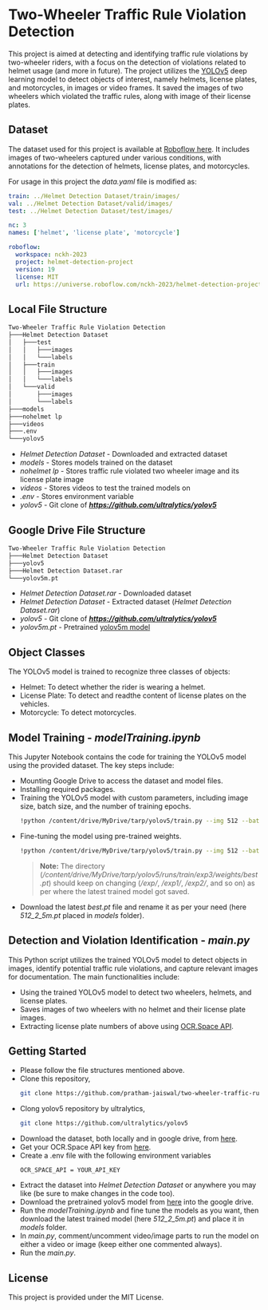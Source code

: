 # Two-Wheeler Traffic Rule Violation Detection
This project is aimed at detecting and identifying traffic rule violations by two-wheeler riders, with a focus on the detection of violations related to helmet usage (and more in future). The project utilizes the [YOLOv5](https://github.com/ultralytics/yolov5) deep learning model to detect objects of interest, namely helmets, license plates, and motorcycles, in images or video frames. It saved the images of two wheelers which violated the traffic rules, along with image of their license plates.

## Dataset
The dataset used for this project is available at [Roboflow here](https://universe.roboflow.com/nckh-2023/helmet-detection-project/dataset/19). It includes images of two-wheelers captured under various conditions, with annotations for the detection of helmets, license plates, and motorcycles.

For usage in this project the *data.yaml* file is modified as:
```yaml
train: ../Helmet Detection Dataset/train/images/
val: ../Helmet Detection Dataset/valid/images/
test: ../Helmet Detection Dataset/test/images/

nc: 3
names: ['helmet', 'license plate', 'motorcycle']

roboflow:
  workspace: nckh-2023
  project: helmet-detection-project
  version: 19
  license: MIT
  url: https://universe.roboflow.com/nckh-2023/helmet-detection-project/dataset/19
```

## Local File Structure
```bash
Two-Wheeler Traffic Rule Violation Detection
├───Helmet Detection Dataset
│   ├───test
│   │   ├───images
│   │   └───labels
│   ├───train
│   │   ├───images
│   │   └───labels
│   └───valid
│       ├───images
│       └───labels
├───models
├───nohelmet lp
├───videos
├───.env
└───yolov5
```

- *Helmet Detection Dataset* - Downloaded and extracted dataset
- *models* - Stores models trained on the dataset
- *nohelmet lp* - Stores traffic rule violated two wheeler image and its license plate image
- *videos* - Stores videos to test the trained models on
- *.env* - Stores environment variable
- *yolov5* - Git clone of ***https://github.com/ultralytics/yolov5***

## Google Drive File Structure
```bash
Two-Wheeler Traffic Rule Violation Detection
├───Helmet Detection Dataset
├───yolov5
├───Helmet Detection Dataset.rar
└───yolov5m.pt
```

- *Helmet Detection Dataset.rar* - Downloaded dataset
- *Helmet Detection Dataset* - Extracted dataset (*Helmet Detection Dataset.rar*)
- *yolov5* - Git clone of ***https://github.com/ultralytics/yolov5***
- *yolov5m.pt* - Pretrained [yolov5m model](https://github.com/ultralytics/yolov5#pretrained-checkpoints) 

## Object Classes
The YOLOv5 model is trained to recognize three classes of objects:
- Helmet: To detect whether the rider is wearing a helmet.
- License Plate: To detect and readthe content of license plates on the vehicles.
- Motorcycle: To detect motorcycles.

## Model Training - *modelTraining.ipynb*
This Jupyter Notebook contains the code for training the YOLOv5 model using the provided dataset. The key steps include:

- Mounting Google Drive to access the dataset and model files.
- Installing required packages.
- Training the YOLOv5 model with custom parameters, including image size, batch size, and the number of training epochs.
    ```bash
    !python /content/drive/MyDrive/tarp/yolov5/train.py --img 512 --batch 16 --epochs 3 --data "/content/drive/MyDrive/tarp/Helmet Detection Dataset/data.yaml" --weights /content/drive/MyDrive/tarp/yolov5m.pt
    ```
- Fine-tuning the model using pre-trained weights.
    ```bash
    !python /content/drive/MyDrive/tarp/yolov5/train.py --img 512 --batch 4 --epochs 3 --data "/content/drive/MyDrive/tarp/Helmet Detection Dataset/data.yaml" --weights '/content/drive/MyDrive/tarp/yolov5/runs/train/exp3/weights/best.pt'
    ```
    > **Note:** The directory (*/content/drive/MyDrive/tarp/yolov5/runs/train/exp3/weights/best.pt*) should keep on changing (*/exp/*, */exp1/*, */exp2/*, and so on) as per where the latest trained model got saved.
- Download the latest *best.pt* file and rename it as per your need (here *512_2_5m.pt* placed in *models* folder).

## Detection and Violation Identification - *main.py*
This Python script utilizes the trained YOLOv5 model to detect objects in images, identify potential traffic rule violations, and capture relevant images for documentation. The main functionalities include:
- Using the trained YOLOv5 model to detect two wheelers, helmets, and license plates.
- Saves images of two wheelers with no helmet and their license plate images.
- Extracting license plate numbers of above using [OCR.Space API](https://ocr.space/OCRAPI).

## Getting Started
- Please follow the file structures mentioned above.
- Clone this repository,
    ```bash
    git clone https://github.com/pratham-jaiswal/two-wheeler-traffic-rule-violation.git
    ```
- Clong yolov5 repository by ultralytics,
    ```bash
    git clone https://github.com/ultralytics/yolov5
    ```
- Download the dataset, both locally and in google drive, from [here](https://universe.roboflow.com/nckh-2023/helmet-detection-project/dataset/19).
- Get your OCR.Space API key from [here](https://ocr.space/OCRAPI).
- Create a .env file with the following environment variables
    ```env
    OCR_SPACE_API = YOUR_API_KEY
    ```
- Extract the dataset into *Helmet Detection Dataset* or anywhere you may like (be sure to make changes in the code too).
- Download the pretrained yolov5 model from [here](https://github.com/ultralytics/yolov5#pretrained-checkpoints) into the google drive.
- Run the *modelTraining.ipynb* and fine tune the models as you want, then download the latest trained model (here *512_2_5m.pt*) and place it in *models* folder.
- In *main.py*, comment/uncomment video/image parts to run the model on either a video or image (keep either one commented always).
- Run the *main.py*.

## License
This project is provided under the MIT License.